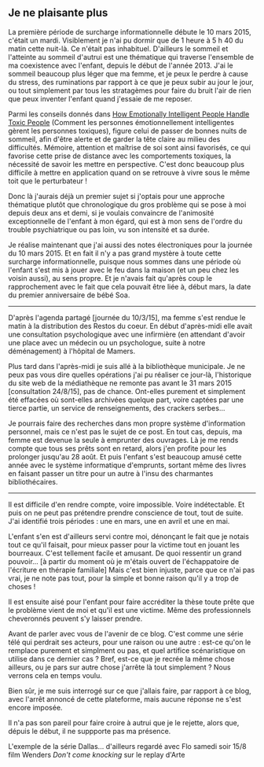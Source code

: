 ## Je ne plaisante plus

La première période de surcharge informationnelle débute le 10 mars 2015, c'était un mardi. Visiblement je n'ai pu dormir que de 1 heure à 5 h 40 du matin cette nuit-là. Ce n'était pas inhabituel. D'ailleurs le sommeil et l'atteinte au sommeil d'autrui est une thématique qui traverse l'ensemble de ma coexistence avec l'enfant, depuis le début de l'année 2013. J'ai le sommeil beaucoup plus léger que ma femme, et je peux le perdre à cause du stress, des ruminations par rapport à ce que je peux subir au jour le jour, ou tout simplement par tous les stratagèmes pour faire du bruit l'air de rien que peux inventer l'enfant quand j'essaie de me reposer.

Parmi les conseils donnés dans [How Emotionally Intelligent People Handle Toxic People][1] (Comment les personnes émotionnellement intelligentes gèrent les personnes toxiques), figure celui de passer de bonnes nuits de sommeil, afin d'être alerte et de garder la tête claire au milieu des difficultés. Mémoire, attention et maîtrise de soi sont ainsi favorisés, ce qui favorise cette prise de distance avec les comportements toxiques, la nécessité de savoir les mettre en perspective. C'est donc beaucoup plus difficile à mettre en application quand on se retrouve à vivre sous le même toit que le perturbateur !

[1]: http://www.talentsmart.com/articles/How-Emotionally-Intelligent-People-Handle-Toxic-People-1028629190-p-1.html

Donc là j'aurais déjà un premier sujet si j'optais pour une approche thématique plutôt que chronologique du gros problème qui se pose à moi depuis deux ans et demi, si je voulais convaincre de l'animosité exceptionnelle de l'enfant à mon égard, qui est à mon sens de l'ordre du trouble psychiatrique ou pas loin, vu son intensité et sa durée.

Je réalise maintenant que j'ai aussi des notes électroniques pour la journée du 10 mars 2015. Et en fait il n'y a pas grand mystère à toute cette surcharge informationnelle, puisque nous sommes dans une période où l'enfant s'est mis à jouer avec le feu dans la maison (et un peu chez les voisin aussi), au sens propre. Et je n'avais fait qu'après coup le rapprochement avec le fait que cela pouvait être liée à, début mars, la date du premier anniversaire de bébé Soa.

***

D'après l'agenda partagé [journée du 10/3/15], ma femme s'est rendue le matin à la distribution des Restos du coeur. En début d'après-midi elle avait une consultation psychologique avec une infirmière (en attendant d'avoir une place avec un médecin ou un psychologue, suite à notre déménagement) à l'hôpital de Mamers.

Plus tard dans l'après-midi je suis allé à la bibliothèque municipale. Je ne peux pas vous dire quelles opérations j'ai pu réaliser ce jour-là, l'historique du site web de la médiathèque ne remonte pas avant le 31 mars 2015 [consultation 24/8/15], pas de chance. Ont-elles purement et simplement été effacées où sont-elles archivées quelque part, voire captées par une tierce partie, un service de renseignements, des crackers serbes...

Je pourrais faire des recherches dans mon propre système d'information personnel, mais ce n'est pas le sujet de ce post. En tout cas, depuis, ma femme est devenue la seule à emprunter des ouvrages. Là je me rends compte que tous ses prêts sont en retard, alors j'en profite pour les prolonger jusqu'au 28 août. Et puis l'enfant s'est beaucoup amusé cette année avec le système informatique d'emprunts, sortant même des livres en faisant passer un titre pour un autre à l'insu des charmantes bibliothécaires.

***

Il est difficile d'en rendre compte, voire impossible. Voire indétectable. Et puis on ne peut pas prétendre prendre conscience de tout, tout de suite. J'ai identifié trois périodes : une en mars, une en avril et une en mai.

L'enfant s'en est d'ailleurs servi contre moi, dénonçant le fait que je notais tout ce qu'il faisait, pour mieux passer pour la victime tout en jouant les bourreaux. C'est tellement facile et amusant. De quoi ressentir un grand pouvoir... [à partir du moment où je m'étais ouvert de l'échappatoire de l'écriture en thérapie familiale] Mais c'est bien injuste, parce que ce n'ai pas vrai, je ne note pas tout, pour la simple et bonne raison qu'il y a trop de choses ! 

Il est ensuite aisé pour l'enfant pour faire accréditer la thèse toute prête que le problème vient de moi et qu'il est une victime. Même des professionnels cheveronnés peuvent s'y laisser prendre.

Avant de parler avec vous de l'avenir de ce blog. C'est comme une série télé qui perdrait ses acteurs, pour une raison ou une autre : est-ce qu'on le remplace purement et simplment ou pas, et quel artifice scénaristique on utilise dans ce dernier cas ? Bref, est-ce que je recrée la même chose ailleurs, ou je pars sur autre chose j'arrête là tout simplement ? Nous verrons cela en temps voulu.

Bien sûr, je me suis interrogé sur ce que j'allais faire, par rapport à ce blog, avec l'arrêt annoncé de cette plateforme, mais aucune réponse ne s'est encore imposée.

Il n'a pas son pareil pour faire croire à autrui que je le rejette, alors que, dépuis le début, il ne suppporte pas ma présence.

L'exemple de la série Dallas...
d'ailleurs regardé avec Flo samedi soir 15/8 film Wenders *Don't come knocking* sur le replay d'Arte
